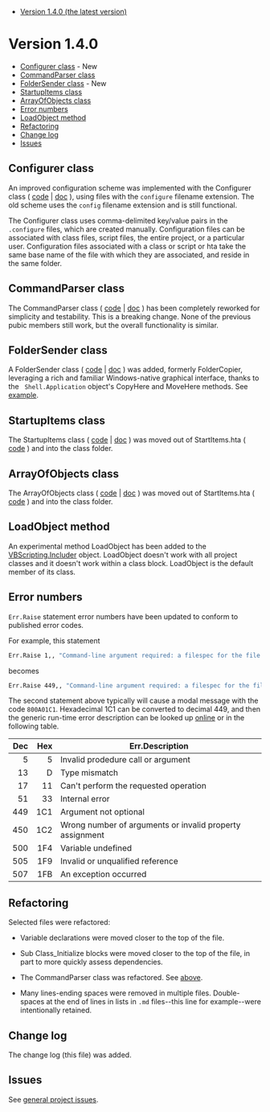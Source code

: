 - [Version 1.4.0 (the latest version)](#version-140)  

# Version 1.4.0

- [Configurer class](#configurer-class) - New  
- [CommandParser class](#commandparser-class)  
- [FolderSender class](#foldersender-class) - New  
- [StartupItems class](#startupitems-class)  
- [ArrayOfObjects class](#arrayofobjects-class)  
- [Error numbers](#error-numbers)  
- [LoadObject method](#loadobject-method)  
- [Refactoring](#refactoring)  
- [Change log](#change-log)  
- [Issues](#issues)  

## Configurer class

An improved configuration scheme was implemented with the Configurer class ( [code](class/Configurer.vbs) | [doc](docs/VBScriptClasses.md#configurer) ), using files with the `configure` filename extension. The old scheme uses the `config` filename extension and is still functional.  

The Configurer class uses comma-delimited key/value pairs in the `.configure` files, which are created manually.  Configuration files can be associated with class files, script files, the entire project, or a particular user. Configuration files associated with a class or script or hta take the same base name of the file with which they are associated, and reside in the same folder.

## CommandParser class

The CommandParser class ( [code](class/CommandParser.vbs) | [doc](docs/VBScriptClasses.md#commandparser) ) has been completely reworked for simplicity and testability. This is a breaking change. None of the previous pubic members still work, but the overall functionality is similar.

## FolderSender class

A FolderSender class ( [code](class/FolderSender.vbs) | [doc](docs/VBScriptClasses.md#foldersender) ) was added, formerly FolderCopier, leveraging a rich and familiar Windows-native graphical interface, thanks to the <code> Shell.Application</code> object's CopyHere and MoveHere methods. See [example](CopyToProgramFiles.vbs).

## StartupItems class

The StartupItems class ( [code](class/StartupItems.vbs) | [doc](docs/VBScriptClasses.md#startupitems) ) was moved out of StartItems.hta ( [code](examples/StartItems.hta) ) and into the class folder.

## ArrayOfObjects class

The ArrayOfObjects class  ( [code](class/ArrayOfObjects.vbs) | [doc](docs/VBScriptClasses.md#arrayofobjects) ) was moved out of StartItems.hta ( [code](examples/StartItems.hta) ) and into the class folder.

## LoadObject method

An experimental method LoadObject has been added to the [VBScripting.Includer](docs/VBScriptClasses.md#includer) object. LoadObject doesn't work with all project classes and it doesn't work within a class block. LoadObject is the default member of its class.  

## Error numbers

`Err.Raise` statement error numbers have been updated to conform to published error codes.

For example, this statement

```vb
Err.Raise 1,, "Command-line argument required: a filespec for the file to open."
```

becomes

```vb
Err.Raise 449,, "Command-line argument required: a filespec for the file to open."
```

The second statement above typically will cause a modal message with the code `800A01C1`. Hexadecimal 1C1 can be converted to decimal 449, and then the generic run-time error description can be looked up [online](https://docs.microsoft.com/en-us/previous-versions/windows/internet-explorer/ie-developer/scripting-articles/5ta518cw(v=vs.84)) or in the following table.

| Dec | Hex | Err.Description                           |  
| --: | --: | ------------------------------------- |  
|   5 |   5 | Invalid prodedure call or argument    |  
|  13 |   D | Type mismatch                         |  
|  17 |  11 | Can't perform the requested operation |  
|  51 |  33 | Internal error                        |  
| 449 | 1C1 | Argument not optional                 |  
| 450 | 1C2 | Wrong number of arguments or invalid property assignment |  
| 500 | 1F4 | Variable undefined                    |  
| 505 | 1F9 | Invalid or unqualified reference      |  
| 507 | 1FB | An exception occurred                 |  

## Refactoring

Selected files were refactored:

- Variable declarations were moved closer to the top of the file.  

- Sub Class_Initialize blocks were moved closer to the top of the file, in part to more quickly assess dependencies.  

- The CommandParser class was refactored. See [above](#commandparser-class).  

- Many lines-ending spaces were removed in multiple files. Double-spaces at the end of lines in lists in `.md` files--this line for example--were intentionally retained.  

## Change log

The change log (this file) was added.

## Issues

See [general project issues](ReadMe.md#issues).  
